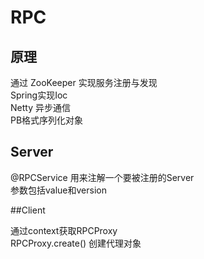 # RPC

## 原理

通过 ZooKeeper 实现服务注册与发现<br>
Spring实现Ioc <br>
Netty 异步通信<br>
PB格式序列化对象

## Server

@RPCService 用来注解一个要被注册的Server<br>
参数包括value和version

##Client

通过context获取RPCProxy <br>
RPCProxy.create() 创建代理对象
